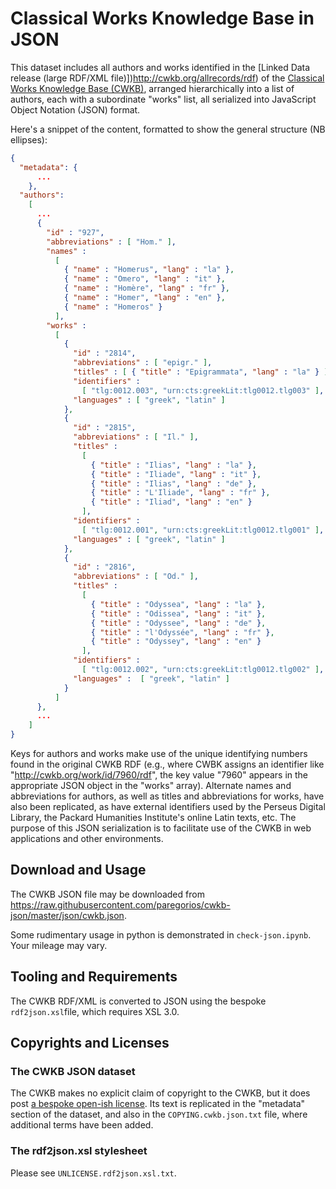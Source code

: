 # Classical Works Knowledge Base in JSON

This dataset includes all authors and works identified in the [Linked Data release (large RDF/XML file)])http://cwkb.org/allrecords/rdf) of the [Classical Works Knowledge Base (CWKB)](http://www.cwkb.org/), arranged hierarchically into a list of authors, each with a subordinate "works" list, all serialized into JavaScript Object Notation (JSON) format.

Here's a snippet of the content, formatted to show the general structure (NB ellipses):

```json
{
  "metadata": {
      ...
    },
  "authors": 
    [
      ...
      { 
        "id" : "927",
        "abbreviations" : [ "Hom." ],
        "names" : 
          [ 
            { "name" : "Homerus", "lang" : "la" },
            { "name" : "Omero", "lang" : "it" },
            { "name" : "Homère", "lang" : "fr" },
            { "name" : "Homer", "lang" : "en" },
            { "name" : "Homeros" } 
          ],
        "works" : 
          [ 
            { 
              "id" : "2814",
              "abbreviations" : [ "epigr." ],
              "titles" : [ { "title" : "Epigrammata", "lang" : "la" } ],
              "identifiers" : 
                [ "tlg:0012.003", "urn:cts:greekLit:tlg0012.tlg003" ],
              "languages" : [ "greek", "latin" ] 
            },          
            { 
              "id" : "2815",
              "abbreviations" : [ "Il." ],
              "titles" : 
                [ 
                  { "title" : "Ilias", "lang" : "la" },
                  { "title" : "Iliade", "lang" : "it" },
                  { "title" : "Ilias", "lang" : "de" },
                  { "title" : "L'Iliade", "lang" : "fr" },
                  { "title" : "Iliad", "lang" : "en" } 
                ],
              "identifiers" : 
                [ "tlg:0012.001", "urn:cts:greekLit:tlg0012.tlg001" ],
              "languages" : [ "greek", "latin" ] 
            },
            { 
              "id" : "2816",
              "abbreviations" : [ "Od." ],
              "titles" : 
                [ 
                  { "title" : "Odyssea", "lang" : "la" },
                  { "title" : "Odissea", "lang" : "it" },
                  { "title" : "Odyssee", "lang" : "de" },
                  { "title" : "l'Odyssée", "lang" : "fr" },
                  { "title" : "Odyssey", "lang" : "en" } 
                ],
              "identifiers" : 
                [ "tlg:0012.002", "urn:cts:greekLit:tlg0012.tlg002" ],
              "languages" :  [ "greek", "latin" ] 
            } 
          ] 
      },
      ...
    ]
}
```

Keys for authors and works make use of the unique identifying numbers found in the original CWKB RDF (e.g., where CWBK assigns an identifier like "http://cwkb.org/work/id/7960/rdf", the key value "7960" appears in the appropriate JSON object in the "works" array). Alternate names and abbreviations for authors, as well as titles and abbreviations for works, have also been replicated, as have external identifiers used by the Perseus Digital Library, the Packard Humanities Institute's online Latin texts, etc. The purpose of this JSON serialization is to facilitate use of the CWKB in web applications and other environments.

## Download and Usage

The CWKB JSON file may be downloaded from https://raw.githubusercontent.com/paregorios/cwkb-json/master/json/cwkb.json.

Some rudimentary usage in python is demonstrated in ```check-json.ipynb```. Your mileage may vary.

## Tooling and Requirements

The CWKB RDF/XML is converted to JSON using the bespoke ```rdf2json.xsl```file, which requires XSL 3.0. 

## Copyrights and Licenses

### The CWKB JSON dataset
The CWKB makes no explicit claim of copyright to the CWKB, but it does post [a bespoke open-ish license](http://cwkb.org/credits). Its text is replicated in the "metadata" section of the dataset, and also in the ```COPYING.cwkb.json.txt``` file, where additional terms have been added.

### The rdf2json.xsl stylesheet

Please see ```UNLICENSE.rdf2json.xsl.txt```. 



